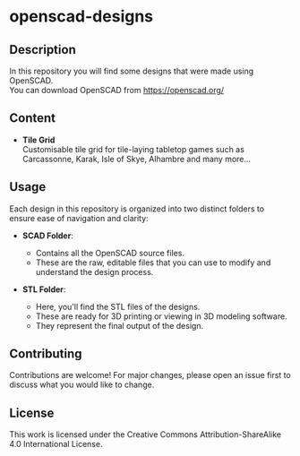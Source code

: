 # openscad-designs

## Description
In this repository you will find some designs that were made using OpenSCAD.  
You can download OpenSCAD from https://openscad.org/  
## Content

- **Tile Grid**  
Customisable tile grid for tile-laying tabletop games such as Carcassonne, Karak, Isle of Skye, Alhambre and many more...

## Usage
Each design in this repository is organized into two distinct folders to ensure ease of navigation and clarity:

- **SCAD Folder**: 
  - Contains all the OpenSCAD source files. 
  - These are the raw, editable files that you can use to modify and understand the design process.

- **STL Folder**: 
  - Here, you'll find the STL files of the designs. 
  - These are ready for 3D printing or viewing in 3D modeling software. 
  - They represent the final output of the design.


## Contributing
Contributions are welcome! For major changes, please open an issue first to discuss what you would like to change.

## License
This work is licensed under the Creative Commons Attribution-ShareAlike 4.0 International License.